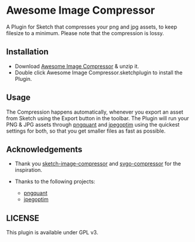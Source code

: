 # Awesome Image Compressor 

A Plugin for Sketch that compresses your png and jpg assets, to keep filesize to a minimum.
Please note that the compression is lossy.


## Installation 

* Download [Awesome Image Compressor](https://github.com/naoyawatanabe/awesome-image-compressor/releases/download/v1.0.3/Awesome.Image.Compressor.sketchplugin.zip) & unzip it.
* Double click Awesome Image Compressor.sketchplugin to install the Plugin.


## Usage

The Compression happens automatically, whenever you export an asset from Sketch using the Export button in the toolbar. The Plugin will run your PNG & JPG assets through [pngquant](https://pngquant.org/) and [jpegoptim](https://github.com/tjko/jpegoptim) using the quickest settings for both, so that you get smaller files as fast as possible.


## Acknowledgements

* Thank you [sketch-image-compressor](https://github.com/BohemianCoding/sketch-image-compressor/) and [svgo-compressor](https://github.com/BohemianCoding/svgo-compressor) for the inspiration.

* Thanks to the following projects:
  * [pngquant](https://pngquant.org/)
  * [jpegoptim](https://github.com/tjko/jpegoptim)


## LICENSE

This plugin is available under GPL v3.
